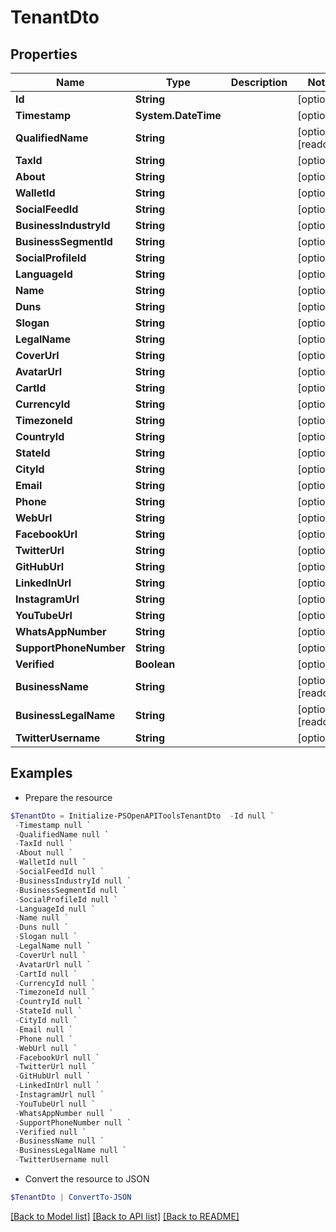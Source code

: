 # TenantDto
## Properties

Name | Type | Description | Notes
------------ | ------------- | ------------- | -------------
**Id** | **String** |  | [optional] 
**Timestamp** | **System.DateTime** |  | [optional] 
**QualifiedName** | **String** |  | [optional] [readonly] 
**TaxId** | **String** |  | [optional] 
**About** | **String** |  | [optional] 
**WalletId** | **String** |  | [optional] 
**SocialFeedId** | **String** |  | [optional] 
**BusinessIndustryId** | **String** |  | [optional] 
**BusinessSegmentId** | **String** |  | [optional] 
**SocialProfileId** | **String** |  | [optional] 
**LanguageId** | **String** |  | [optional] 
**Name** | **String** |  | [optional] 
**Duns** | **String** |  | [optional] 
**Slogan** | **String** |  | [optional] 
**LegalName** | **String** |  | [optional] 
**CoverUrl** | **String** |  | [optional] 
**AvatarUrl** | **String** |  | [optional] 
**CartId** | **String** |  | [optional] 
**CurrencyId** | **String** |  | [optional] 
**TimezoneId** | **String** |  | [optional] 
**CountryId** | **String** |  | [optional] 
**StateId** | **String** |  | [optional] 
**CityId** | **String** |  | [optional] 
**Email** | **String** |  | [optional] 
**Phone** | **String** |  | [optional] 
**WebUrl** | **String** |  | [optional] 
**FacebookUrl** | **String** |  | [optional] 
**TwitterUrl** | **String** |  | [optional] 
**GitHubUrl** | **String** |  | [optional] 
**LinkedInUrl** | **String** |  | [optional] 
**InstagramUrl** | **String** |  | [optional] 
**YouTubeUrl** | **String** |  | [optional] 
**WhatsAppNumber** | **String** |  | [optional] 
**SupportPhoneNumber** | **String** |  | [optional] 
**Verified** | **Boolean** |  | [optional] 
**BusinessName** | **String** |  | [optional] [readonly] 
**BusinessLegalName** | **String** |  | [optional] [readonly] 
**TwitterUsername** | **String** |  | [optional] 

## Examples

- Prepare the resource
```powershell
$TenantDto = Initialize-PSOpenAPIToolsTenantDto  -Id null `
 -Timestamp null `
 -QualifiedName null `
 -TaxId null `
 -About null `
 -WalletId null `
 -SocialFeedId null `
 -BusinessIndustryId null `
 -BusinessSegmentId null `
 -SocialProfileId null `
 -LanguageId null `
 -Name null `
 -Duns null `
 -Slogan null `
 -LegalName null `
 -CoverUrl null `
 -AvatarUrl null `
 -CartId null `
 -CurrencyId null `
 -TimezoneId null `
 -CountryId null `
 -StateId null `
 -CityId null `
 -Email null `
 -Phone null `
 -WebUrl null `
 -FacebookUrl null `
 -TwitterUrl null `
 -GitHubUrl null `
 -LinkedInUrl null `
 -InstagramUrl null `
 -YouTubeUrl null `
 -WhatsAppNumber null `
 -SupportPhoneNumber null `
 -Verified null `
 -BusinessName null `
 -BusinessLegalName null `
 -TwitterUsername null
```

- Convert the resource to JSON
```powershell
$TenantDto | ConvertTo-JSON
```

[[Back to Model list]](../README.md#documentation-for-models) [[Back to API list]](../README.md#documentation-for-api-endpoints) [[Back to README]](../README.md)

